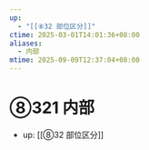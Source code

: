 ```yaml
---
up:
  - "[[⑧32 部位区分]]"
ctime: 2025-03-01T14:01:36+08:00
aliases:
  - 内部
mtime: 2025-09-09T12:37:04+08:00
---
```


# ⑧321 内部

- up: [[⑧32 部位区分]]

